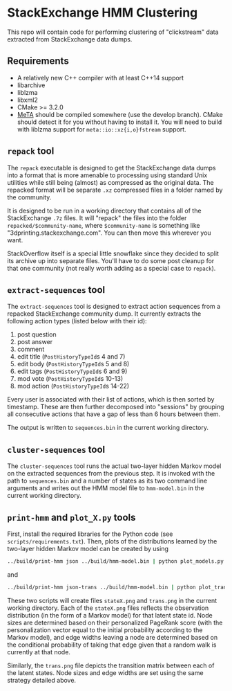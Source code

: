# StackExchange HMM Clustering

This repo will contain code for performing clustering of "clickstream" data
extracted from StackExchange data dumps.

## Requirements
- A relatively new C++ compiler with at least C++14 support
- libarchive
- liblzma
- libxml2
- CMake >= 3.2.0
- [MeTA][meta] should be compiled somewhere (use the develop branch). CMake
  should detect it for you without having to install it. You will need to
  build with liblzma support for `meta::io::xz{i,o}fstream` support.

## `repack` tool
The `repack` executable is designed to get the StackExchange data dumps
into a format that is more amenable to processing using standard Unix
utilities while still being (almost) as compressed as the original data.
The repacked format will be separate `.xz` compressed files in a folder
named by the community.

It is designed to be run in a working directory that contains all of the
StackExchange `.7z` files. It will "repack" the files into the folder
`repacked/$community-name`, where `$community-name` is something like
"3dprinting.stackexchange.com". You can then move this wherever you want.

StackOverflow itself is a special little snowflake since they decided to
split its archive up into separate files. You'll have to do some post
cleanup for that one community (not really worth adding as a special case
to `repack`).

## `extract-sequences` tool

The `extract-sequences` tool is designed to extract action sequences from a
repacked StackExchange community dump. It currently extracts the following
action types (listed below with their id):

1. post question
2. post answer
3. comment
4. edit title (`PostHistoryTypeId`s 4 and 7)
5. edit body (`PostHistoryTypeId`s 5 and 8)
6. edit tags (`PostHistoryTypeId`s 6 and 9)
7. mod vote (`PostHistoryTypeId`s 10-13)
8. mod action (`PostHistoryTypeId`s 14-22)

Every user is associated with their list of actions, which is then sorted
by timestamp. These are then further decomposed into "sessions" by grouping
all consecutive actions that have a gap of less than 6 hours between them.

The output is written to `sequences.bin` in the current working directory.

## `cluster-sequences` tool

The `cluster-sequences` tool runs the actual two-layer hidden Markov model
on the extracted sequences from the previous step. It is invoked with the
path to `sequences.bin` and a number of states as its two command line
arguments and writes out the HMM model file to `hmm-model.bin` in the
current working directory.

## `print-hmm` and `plot_X.py` tools

First, install the required libraries for the Python code (see
`scripts/requirements.txt`). Then, plots of the distributions learned by
the two-layer hidden Markov model can be created by using

```bash
../build/print-hmm json ../build/hmm-model.bin | python plot_models.py
```

and

```bash
../build/print-hmm json-trans ../build/hmm-model.bin | python plot_trans.py
```

These two scripts will create files `stateX.png` and `trans.png` in the
current working directory. Each of the `stateX.png` files reflects the
observation distribution (in the form of a Markov model) for that latent
state id. Node sizes are determined based on their personalized PageRank
score (with the personalization vector equal to the initial probability
according to the Markov model), and edge widths leaving a node are
determined based on the conditional probability of taking that edge given
that a random walk is currently at that node.

Similarly, the `trans.png` file depicts the transition matrix between each
of the latent states. Node sizes and edge widths are set using the same
strategy detailed above.

[meta]: https://github.com/meta-toolkit/meta
